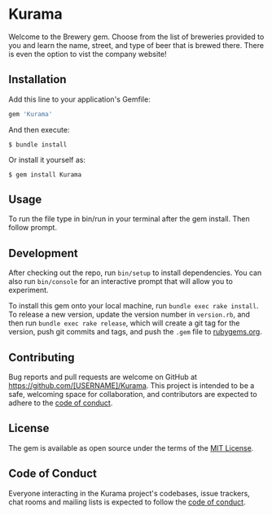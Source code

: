 # Kurama

Welcome to the Brewery gem. Choose from the list of breweries provided to you and learn the name, street, and type of beer that is brewed there. There is even the option to vist the company website! 


## Installation

Add this line to your application's Gemfile:

```ruby
gem 'Kurama'
```

And then execute:

    $ bundle install

Or install it yourself as:

    $ gem install Kurama

## Usage

To run the file type in bin/run in your terminal after the gem install.
 Then follow prompt.

## Development

After checking out the repo, run `bin/setup` to install dependencies. You can also run `bin/console` for an interactive prompt that will allow you to experiment.

To install this gem onto your local machine, run `bundle exec rake install`. To release a new version, update the version number in `version.rb`, and then run `bundle exec rake release`, which will create a git tag for the version, push git commits and tags, and push the `.gem` file to [rubygems.org](https://rubygems.org).

## Contributing

Bug reports and pull requests are welcome on GitHub at https://github.com/[USERNAME]/Kurama. This project is intended to be a safe, welcoming space for collaboration, and contributors are expected to adhere to the [code of conduct](https://github.com/[USERNAME]/Kurama/blob/master/CODE_OF_CONDUCT.md).


## License

The gem is available as open source under the terms of the [MIT License](https://opensource.org/licenses/MIT).

## Code of Conduct

Everyone interacting in the Kurama project's codebases, issue trackers, chat rooms and mailing lists is expected to follow the [code of conduct](https://github.com/[USERNAME]/Kurama/blob/master/CODE_OF_CONDUCT.md).
